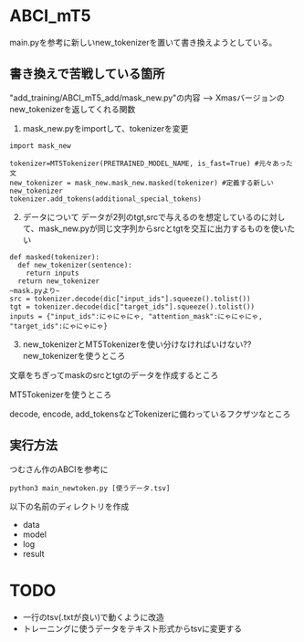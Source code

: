 # ABCI_mT5

main.pyを参考に新しいnew_tokenizerを置いて書き換えようとしている。

## 書き換えで苦戦している箇所

"add_training/ABCI_mT5_add/mask_new.py"の内容 --> Xmasバージョンのnew_tokenizerを返してくれる関数

1. mask_new.pyをimportして、tokenizerを変更
```
import mask_new

tokenizer=MT5Tokenizer(PRETRAINED_MODEL_NAME, is_fast=True) #元々あった文
new_tokenizer = mask_new.mask_new.masked(tokenizer) #定義する新しいnew_tokenizer
tokenizer.add_tokens(additional_special_tokens)
```

2. データについて
データが2列のtgt,srcで与えるのを想定しているのに対して、mask_new.pyが同じ文字列からsrcとtgtを交互に出力するものを使いたい
```
def masked(tokenizer):
  def new_tokenizer(sentence):
    return inputs
  return new_tokenizer
~mask.pyより~
src = tokenizer.decode(dic["input_ids"].squeeze().tolist())
tgt = tokenizer.decode(dic["target_ids"].squeeze().tolist())
inputs = {"input_ids":にゃにゃにゃ, "attention_mask":にゃにゃにゃ, "target_ids":にゃにゃにゃ}
```

3. new_tokenizerとMT5Tokenizerを使い分けなければいけない??
new_tokenizerを使うところ

文章をちぎってmaskのsrcとtgtのデータを作成するところ

MT5Tokenizerを使うところ

decode, encode, add_tokensなどTokenizerに備わっているフクザツなところ

## 実行方法
つむさん作のABCIを参考に
```
python3 main_newtoken.py [使うデータ.tsv]
```
以下の名前のディレクトリを作成
- data
- model
- log
- result


# TODO
- 一行のtsv(.txtが良い)で動くように改造
- トレーニングに使うデータをテキスト形式からtsvに変更する






